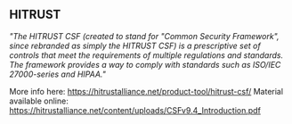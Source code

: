 ## HITRUST

_"The HITRUST CSF (created to stand for "Common Security Framework", since rebranded as simply the HITRUST CSF) is a prescriptive set of controls that meet the requirements of multiple regulations and standards. The framework provides a way to comply with standards such as ISO/IEC 27000-series and HIPAA."_

More info here: https://hitrustalliance.net/product-tool/hitrust-csf/
Material available online: https://hitrustalliance.net/content/uploads/CSFv9.4_Introduction.pdf
